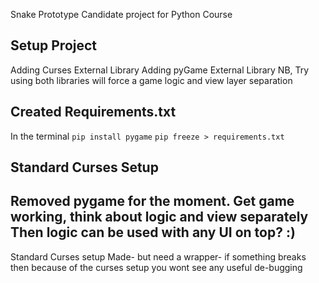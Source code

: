 Snake Prototype
Candidate project for Python Course

## Setup Project
Adding Curses External Library
Adding pyGame External Library
NB, Try using both libraries will force a game logic and view layer separation

## Created Requirements.txt
In the terminal `pip install pygame`
`pip freeze > requirements.txt`

## Standard Curses Setup
Removed pygame for the moment.
Get game working, think about logic and view separately
Then logic can be used with any UI on top? :)
---
Standard Curses setup Made-
    but need a wrapper-
    if something breaks then because of the curses setup you wont see any useful de-bugging